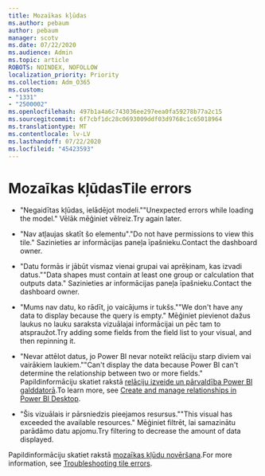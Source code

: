```yaml
---
title: Mozaīkas kļūdas
ms.author: pebaum
author: pebaum
manager: scotv
ms.date: 07/22/2020
ms.audience: Admin
ms.topic: article
ROBOTS: NOINDEX, NOFOLLOW
localization_priority: Priority
ms.collection: Adm_O365
ms.custom:
- "1331"
- "2500002"
ms.openlocfilehash: 497b1a4a6c743036ee297eea0fa59278b77a2c15
ms.sourcegitcommit: 6f7cbf1dc28c0693009ddf03d9768c1c65018964
ms.translationtype: MT
ms.contentlocale: lv-LV
ms.lasthandoff: 07/22/2020
ms.locfileid: "45423593"
---
```

# <a name="tile-errors"></a><span data-ttu-id="ce3b4-102">Mozaīkas kļūdas</span><span class="sxs-lookup"><span data-stu-id="ce3b4-102">Tile errors</span></span>

- <span data-ttu-id="ce3b4-103">"Negaidītas kļūdas, ielādējot modeli."</span><span class="sxs-lookup"><span data-stu-id="ce3b4-103">"Unexpected errors while loading the model."</span></span> <span data-ttu-id="ce3b4-104">Vēlāk mēģiniet vēlreiz.</span><span class="sxs-lookup"><span data-stu-id="ce3b4-104">Try again later.</span></span>

- <span data-ttu-id="ce3b4-105">"Nav atļaujas skatīt šo elementu".</span><span class="sxs-lookup"><span data-stu-id="ce3b4-105">"Do not have permissions to view this tile."</span></span> <span data-ttu-id="ce3b4-106">Sazinieties ar informācijas paneļa īpašnieku.</span><span class="sxs-lookup"><span data-stu-id="ce3b4-106">Contact the dashboard owner.</span></span>

- <span data-ttu-id="ce3b4-107">"Datu formās ir jābūt vismaz vienai grupai vai aprēķinam, kas izvadi datus."</span><span class="sxs-lookup"><span data-stu-id="ce3b4-107">"Data shapes must contain at least one group or calculation that outputs data."</span></span> <span data-ttu-id="ce3b4-108">Sazinieties ar informācijas paneļa īpašnieku.</span><span class="sxs-lookup"><span data-stu-id="ce3b4-108">Contact the dashboard owner.</span></span>

- <span data-ttu-id="ce3b4-109">"Mums nav datu, ko rādīt, jo vaicājums ir tukšs."</span><span class="sxs-lookup"><span data-stu-id="ce3b4-109">"We don't have any data to display because the query is empty."</span></span> <span data-ttu-id="ce3b4-110">Mēģiniet pievienot dažus laukus no lauku saraksta vizuālajai informācijai un pēc tam to atspraužot.</span><span class="sxs-lookup"><span data-stu-id="ce3b4-110">Try adding some fields from the field list to your visual, and then repinning it.</span></span>

- <span data-ttu-id="ce3b4-111">"Nevar attēlot datus, jo Power BI nevar noteikt relāciju starp diviem vai vairākiem laukiem."</span><span class="sxs-lookup"><span data-stu-id="ce3b4-111">"Can't display the data because Power BI can't determine the relationship between two or more fields."</span></span> <span data-ttu-id="ce3b4-112">Papildinformāciju skatiet rakstā [relāciju izveide un pārvaldība Power BI galddatorā](https://docs.microsoft.com/power-bi/desktop-create-and-manage-relationships).</span><span class="sxs-lookup"><span data-stu-id="ce3b4-112">To learn more, see [Create and manage relationships in Power BI Desktop](https://docs.microsoft.com/power-bi/desktop-create-and-manage-relationships).</span></span>

- <span data-ttu-id="ce3b4-113">"Šis vizuālais ir pārsniedzis pieejamos resursus."</span><span class="sxs-lookup"><span data-stu-id="ce3b4-113">"This visual has exceeded the available resources."</span></span> <span data-ttu-id="ce3b4-114">Mēģiniet filtrēt, lai samazinātu parādāmo datu apjomu.</span><span class="sxs-lookup"><span data-stu-id="ce3b4-114">Try filtering to decrease the amount of data displayed.</span></span>

<span data-ttu-id="ce3b4-115">Papildinformāciju skatiet rakstā [mozaīkas kļūdu novēršana](https://docs.microsoft.com/power-bi/refresh-troubleshooting-tile-errors).</span><span class="sxs-lookup"><span data-stu-id="ce3b4-115">For more information, see [Troubleshooting tile errors](https://docs.microsoft.com/power-bi/refresh-troubleshooting-tile-errors).</span></span>